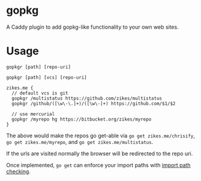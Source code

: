 # gopkg

A Caddy plugin to add gopkg-like functionality to your own web sites.

# Usage

`gopkgr [path] [repo-uri]`

`gopkgr [path] [vcs] [repo-uri]`

```
zikes.me {
  // default vcs is git
  gopkgr /multistatus https://github.com/zikes/multistatus
  gopkgr /github/([\w\-\.]+)/([\w\-]+) https://github.com/$1/$2

  // use mercurial
  gopkgr /myrepo hg https://bitbucket.org/zikes/myrepo
}
```

The above would make the repos go get-able via `go get zikes.me/chrisify`,
`go get zikes.me/myrepo`, and `go get zikes.me/multistatus`.

If the urls are visited normally the browser will be redirected to the repo uri.

Once implemented, `go get` can enforce your import paths with
[import path checking](https://golang.org/cmd/go/#hdr-Import_path_checking).
